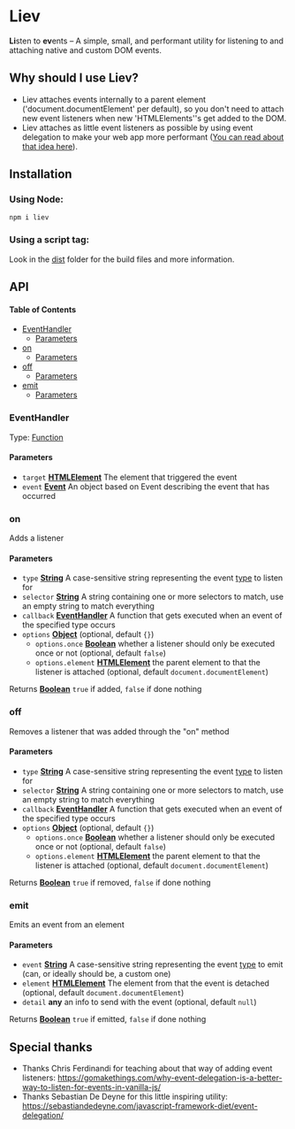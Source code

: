 # Liev

**Li**sten to **ev**ents – A simple, small, and performant utility for listening to and attaching native and custom DOM events.

## Why should I use Liev?

- Liev attaches events internally to a parent element ('document.documentElement' per default), so you don't need to attach new event listeners when new 'HTMLElements''s get added to the DOM.
- Liev attaches as little event listeners as possible by using event delegation to make your web app more performant ([You can read about that idea here](https://gomakethings.com/why-event-delegation-is-a-better-way-to-listen-for-events-in-vanilla-js/)).

## Installation

### Using Node:

    npm i liev

### Using a script tag:

Look in the [dist](/dist) folder for the build files and more information.

## API

<!-- Generated by documentation.js. Update this documentation by updating the source code. -->

#### Table of Contents

- [EventHandler](#eventhandler)
  - [Parameters](#parameters)
- [on](#on)
  - [Parameters](#parameters-1)
- [off](#off)
  - [Parameters](#parameters-2)
- [emit](#emit)
  - [Parameters](#parameters-3)

### EventHandler

Type: [Function](https://developer.mozilla.org/docs/Web/JavaScript/Reference/Statements/function)

#### Parameters

- `target` **[HTMLElement](https://developer.mozilla.org/docs/Web/HTML/Element)** The element that triggered the event
- `event` **[Event](https://developer.mozilla.org/docs/Web/API/Event)** An object based on Event describing the event that has occurred

### on

Adds a listener

#### Parameters

- `type` **[String](https://developer.mozilla.org/docs/Web/JavaScript/Reference/Global_Objects/String)** A case-sensitive string representing the event [type](https://developer.mozilla.org/en-US/docs/Web/Events) to listen for
- `selector` **[String](https://developer.mozilla.org/docs/Web/JavaScript/Reference/Global_Objects/String)** A string containing one or more selectors to match, use an empty string to match everything
- `callback` **[EventHandler](#eventhandler)** A function that gets executed when an event of the specified type occurs
- `options` **[Object](https://developer.mozilla.org/docs/Web/JavaScript/Reference/Global_Objects/Object)** (optional, default `{}`)
  - `options.once` **[Boolean](https://developer.mozilla.org/docs/Web/JavaScript/Reference/Global_Objects/Boolean)** whether a listener should only be executed once or not (optional, default `false`)
  - `options.element` **[HTMLElement](https://developer.mozilla.org/docs/Web/HTML/Element)** the parent element to that the listener is attached (optional, default `document.documentElement`)

Returns **[Boolean](https://developer.mozilla.org/docs/Web/JavaScript/Reference/Global_Objects/Boolean)** `true` if added, `false` if done nothing

### off

Removes a listener that was added through the "on" method

#### Parameters

- `type` **[String](https://developer.mozilla.org/docs/Web/JavaScript/Reference/Global_Objects/String)** A case-sensitive string representing the event [type](https://developer.mozilla.org/en-US/docs/Web/Events) to listen for
- `selector` **[String](https://developer.mozilla.org/docs/Web/JavaScript/Reference/Global_Objects/String)** A string containing one or more selectors to match, use an empty string to match everything
- `callback` **[EventHandler](#eventhandler)** A function that gets executed when an event of the specified type occurs
- `options` **[Object](https://developer.mozilla.org/docs/Web/JavaScript/Reference/Global_Objects/Object)** (optional, default `{}`)
  - `options.once` **[Boolean](https://developer.mozilla.org/docs/Web/JavaScript/Reference/Global_Objects/Boolean)** whether a listener should only be executed once or not (optional, default `false`)
  - `options.element` **[HTMLElement](https://developer.mozilla.org/docs/Web/HTML/Element)** the parent element to that the listener is attached (optional, default `document.documentElement`)

Returns **[Boolean](https://developer.mozilla.org/docs/Web/JavaScript/Reference/Global_Objects/Boolean)** `true` if removed, `false` if done nothing

### emit

Emits an event from an element

#### Parameters

- `event` **[String](https://developer.mozilla.org/docs/Web/JavaScript/Reference/Global_Objects/String)** A case-sensitive string representing the event [type](https://developer.mozilla.org/en-US/docs/Web/Events) to emit (can, or ideally should be, a custom one)
- `element` **[HTMLElement](https://developer.mozilla.org/docs/Web/HTML/Element)** The element from that the event is detached (optional, default `document.documentElement`)
- `detail` **any** an info to send with the event (optional, default `null`)

Returns **[Boolean](https://developer.mozilla.org/docs/Web/JavaScript/Reference/Global_Objects/Boolean)** `true` if emitted, `false` if done nothing

## Special thanks

- Thanks Chris Ferdinandi for teaching about that way of adding event listeners: <https://gomakethings.com/why-event-delegation-is-a-better-way-to-listen-for-events-in-vanilla-js/>
- Thanks Sebastian De Deyne for this little inspiring utility: <https://sebastiandedeyne.com/javascript-framework-diet/event-delegation/>
